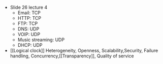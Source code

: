 * Slide 26 lecture 4
	* Email: TCP
	* HTTP: TCP
	* FTP: TCP
	* DNS: UDP
	* VOIP: UDP
	* Music streaming: UDP
	* DHCP: UDP
* [[Logical clock]] 
Heterogeneity, Openness, Scalability,Security, Failure handling, Concurrency,[[Transparency]], Quality of service
